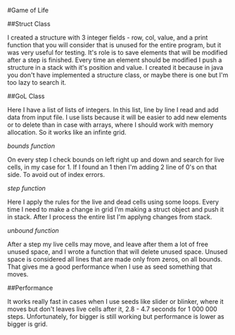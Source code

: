 #Game of Life

##Struct Class

I created a structure with 3 integer fields - row, col, value, and a print function that you will consider that is unused for the entire program, but it was very useful for testing. It's role is to save elements that will be modified after a step is finished. Every time an element should be modified I push a structure in a stack with it's position and value. I created it because in java you don't have implemented a structure class, or maybe there is one but I'm too lazy to search it. 

##GoL Class

Here I have a list of lists of integers. In this list, line by line I read and add data from input file. I use lists because it will be easier to add new elements or to delete than in case with arrays, where I should work with memory allocation. So it works like an infinte grid. 

*bounds function*

On every step I check bounds on left right up and down and search for live cells, in my case for 1. If I found an 1 then I'm adding 2 line of 0's on that side. To avoid out of index errors.

*step function*

Here I apply the rules for the live and dead cells using some loops. Every time I need to make a change in grid I'm making a struct object and push it in stack. After I process the entire list I'm applyng changes from stack.

*unbound function*

After a step my live cells may move, and leave after them a lot of free unused space, and I wrote a function that will delete unused space. Unused space is considered all lines that are made only from zeros, on all bounds. That gives me a good performance when I use as seed something that moves. 

##Performance

It works really fast in cases when I use seeds like slider or blinker, where it moves but don't leaves live cells after it, 2.8 - 4.7 seconds for 1 000 000 steps. Unfortunately, for bigger is still working but performance is lower as bigger is grid.



